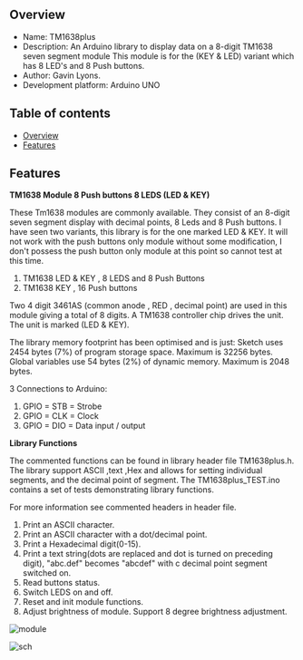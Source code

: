 

Overview
--------------------------------------------
* Name: TM1638plus
* Description: An Arduino library to display data on a 8-digit TM1638 seven segment module
This module is for the (KEY & LED) variant which has 8 LED's and 8 Push buttons.
* Author: Gavin Lyons.
* Development platform: Arduino UNO


Table of contents
---------------------------

  * [Overview](#overview)
  * [Features](#features)

Features
----------------------


**TM1638 Module 8 Push buttons 8 LEDS (LED & KEY)**

These Tm1638 modules are commonly available. 
They consist of an 8-digit seven segment display with decimal points,
8 Leds and 8 Push buttons.
I have seen two variants, this library is for the one marked LED & KEY.
It will not work with the push buttons only module without some modification,
I don't possess the push button only module at this point so cannot test at this time.

1. TM1638 LED & KEY , 8 LEDS and 8 Push Buttons
2. TM1638 KEY , 16 Push buttons

Two 4 digit 3461AS (common anode , RED , decimal point) are used in this module
giving a total of 8 digits. A TM1638 controller chip drives the unit.
The unit is marked (LED & KEY).

The library memory footprint has been optimised and is just:
Sketch uses 2454 bytes (7%) of program storage space. Maximum is 32256 bytes.
Global variables use 54 bytes (2%) of dynamic memory. Maximum is 2048 bytes.


3 Connections to Arduino: 

1. GPIO = STB = Strobe
2. GPIO  = CLK  = Clock
3. GPIO = DIO = Data input / output


**Library Functions**

The commented functions can be found in library header file TM1638plus.h.
The library support ASCII ,text ,Hex and allows for setting individual segments,
and the decimal point of segment.
The TM1638plus_TEST.ino contains a set of tests demonstrating library functions.

For more information see commented headers in header file. 

1. Print an ASCII character.
2. Print an ASCII character with a dot/decimal point.
3. Print a Hexadecimal digit(0-15).
4. Print a text string(dots are replaced and dot is turned on preceding digit), 
"abc.def" becomes "abcdef" with c decimal point segment switched on.
5. Read buttons status.
6. Switch LEDS on and off.
7. Reset and init module functions.
8. Adjust brightness of module. Support 8 degree brightness adjustment.


![ module ](https://github.com/gavinlyonsrepo/pic_16F18446_projects/blob/master/images/TM1638.jpg)


![ sch ](https://github.com/gavinlyonsrepo/pic_16F18446_projects/blob/master/images/TM1638_2.jpg)
